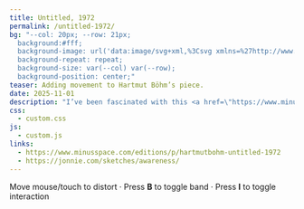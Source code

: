 ```yaml
---
title: Untitled, 1972
permalink: /untitled-1972/
bg: "--col: 20px; --row: 21px;
  background:#fff;
  background-image: url('data:image/svg+xml,%3Csvg xmlns=%27http://www.w3.org/2000/svg%27 viewBox=%270 0 100 100%27%3E%3Crect width=%27100%27 height=%27100%27 fill=%27%23fff%27/%3E%3Cline x1=%2750%27 y1=%2730%27 x2=%2750%27 y2=%2770%27 stroke=%27%23000%27 stroke-width=%276%27 stroke-linecap=%27round%27/%3E%3C/svg%3E');
  background-repeat: repeat;
  background-size: var(--col) var(--row);
  background-position: center;"
teaser: Adding movement to Hartmut Böhm’s piece.
date: 2025-11-01
description: "I’ve been fascinated with this <a href=\"https://www.minusspace.com/editions/p/hartmutbohm-untitled-1972\" title=\"Hartmut Böhm, Untitled, 1972\" rel=\"nofollow\">Hartmut Böhm</a> piece for ages. Since the print runs around $2,500, I decided to recreate it digitally, introducing a layer of interactivity both for fun and to see how closely I could capture the original."
css:
  - custom.css
js:
  - custom.js
links:
  - https://www.minusspace.com/editions/p/hartmutbohm-untitled-1972
  - https://jonnie.com/sketches/awareness/
---
```


<div class="art-wrap" id="wrap">
  <canvas id="c"></canvas>
  <div class="hint small">Move mouse/touch to distort · Press <b>B</b> to toggle band · Press <b>I</b> to toggle interaction</div>
</div>